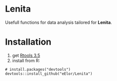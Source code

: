 # Lenita

Usefull functions for data analysis tailored for **Lenita**.

# Installation

1) get [Rtools 3.5](https://cran.r-project.org/bin/windows/Rtools/Rtools35.exe)
2) install from R:
```
# install.packages("devtools")
devtools::install_github("eElor/Lenita")
```

